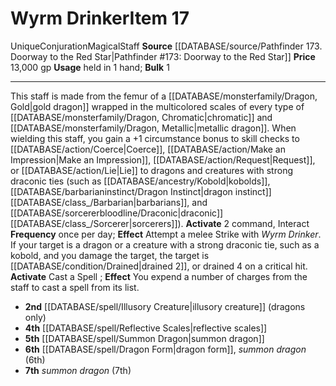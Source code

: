 ﻿---
bulk: '1'
id: '1453'
item_category: Staves
level: '17'
name: Wyrm Drinker
price: 13,000 gp
rarity: Unique
school: Conjuration
source: '[[DATABASE/source/Pathfinder 173. Doorway to the Red Star|Pathfinder #173:
  Doorway to the Red Star]]'
subcategory: stave
trait:
- '[[DATABASE/trait/Conjuration|Conjuration]]'
- '[[DATABASE/trait/Magical|Magical]]'
- '[[DATABASE/trait/Staff|Staff]]'
- '[[DATABASE/trait/Unique|Unique]]'
type: Item
usage: held in 1 hand

---
# Wyrm Drinker<span class="item-type">Item 17</span>

<span class="trait-unique item-trait">Unique</span><span class="item-trait">Conjuration</span><span class="item-trait">Magical</span><span class="item-trait">Staff</span>
**Source** [[DATABASE/source/Pathfinder 173. Doorway to the Red Star|Pathfinder #173: Doorway to the Red Star]]
**Price** 13,000 gp
**Usage** held in 1 hand; **Bulk** 1

---
This staff is made from the femur of a [[DATABASE/monsterfamily/Dragon, Gold|gold dragon]] wrapped in the multicolored scales of every type of [[DATABASE/monsterfamily/Dragon, Chromatic|chromatic]] and [[DATABASE/monsterfamily/Dragon, Metallic|metallic dragon]]. When wielding this staff, you gain a +1 circumstance bonus to skill checks to [[DATABASE/action/Coerce|Coerce]], [[DATABASE/action/Make an Impression|Make an Impression]], [[DATABASE/action/Request|Request]], or [[DATABASE/action/Lie|Lie]] to dragons and creatures with strong draconic ties (such as [[DATABASE/ancestry/Kobold|kobolds]], [[DATABASE/barbarianinstinct/Dragon Instinct|dragon instinct]] [[DATABASE/class_/Barbarian|barbarians]], and [[DATABASE/sorcererbloodline/Draconic|draconic]] [[DATABASE/class_/Sorcerer|sorcerers]]).
**Activate** <span class="action-icon">2</span> command, Interact **Frequency** once per day; **Effect** Attempt a melee Strike with _Wyrm Drinker_. If your target is a dragon or a creature with a strong draconic tie, such as a kobold, and you damage the target, the target is [[DATABASE/condition/Drained|drained 2]], or drained 4 on a critical hit.
**Activate** Cast a Spell ; **Effect** You expend a number of charges from the staff to cast a spell from its list.

* **2nd** [[DATABASE/spell/Illusory Creature|illusory creature]] (dragons only)
* **4th** [[DATABASE/spell/Reflective Scales|reflective scales]]
* **5th** [[DATABASE/spell/Summon Dragon|summon dragon]]
* **6th** [[DATABASE/spell/Dragon Form|dragon form]], _summon dragon_ (6th)
* **7th** _summon dragon_ (7th)